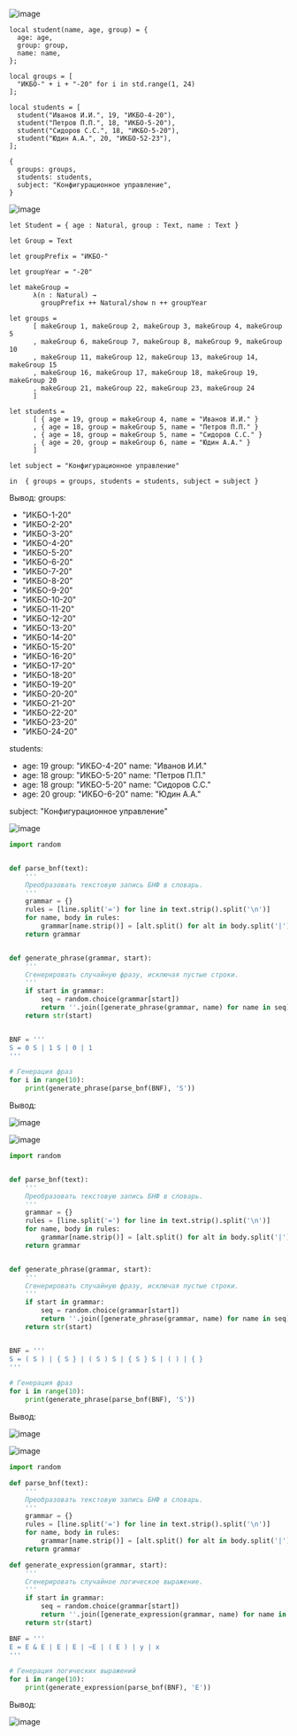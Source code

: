 ![image](https://github.com/user-attachments/assets/d4f537d9-9c28-40a2-b00f-2ed72bd5fa91)


```jsonnet
local student(name, age, group) = {
  age: age,
  group: group,
  name: name,
};

local groups = [
  "ИКБО-" + i + "-20" for i in std.range(1, 24)
];

local students = [
  student("Иванов И.И.", 19, "ИКБО-4-20"),
  student("Петров П.П.", 18, "ИКБО-5-20"),
  student("Сидоров С.С.", 18, "ИКБО-5-20"),
  student("Юдин А.А.", 20, "ИКБО-52-23"), 
];

{
  groups: groups,
  students: students,
  subject: "Конфигурационное управление",
}
```

![image](https://github.com/user-attachments/assets/2aaf3b9c-a56e-4a86-9de2-13a86be0c9d6)

```dash
let Student = { age : Natural, group : Text, name : Text }

let Group = Text

let groupPrefix = "ИКБО-"

let groupYear = "-20"

let makeGroup =
      λ(n : Natural) →
        groupPrefix ++ Natural/show n ++ groupYear

let groups =
      [ makeGroup 1, makeGroup 2, makeGroup 3, makeGroup 4, makeGroup 5
      , makeGroup 6, makeGroup 7, makeGroup 8, makeGroup 9, makeGroup 10
      , makeGroup 11, makeGroup 12, makeGroup 13, makeGroup 14, makeGroup 15
      , makeGroup 16, makeGroup 17, makeGroup 18, makeGroup 19, makeGroup 20
      , makeGroup 21, makeGroup 22, makeGroup 23, makeGroup 24
      ]

let students =
      [ { age = 19, group = makeGroup 4, name = "Иванов И.И." }
      , { age = 18, group = makeGroup 5, name = "Петров П.П." }
      , { age = 18, group = makeGroup 5, name = "Сидоров С.С." }
      , { age = 20, group = makeGroup 6, name = "Юдин А.А." }
      ]

let subject = "Конфигурационное управление"

in  { groups = groups, students = students, subject = subject }
```

Вывод:
groups:
  - "ИКБО-1-20"
  - "ИКБО-2-20"
  - "ИКБО-3-20"
  - "ИКБО-4-20"
  - "ИКБО-5-20"
  - "ИКБО-6-20"
  - "ИКБО-7-20"
  - "ИКБО-8-20"
  - "ИКБО-9-20"
  - "ИКБО-10-20"
  - "ИКБО-11-20"
  - "ИКБО-12-20"
  - "ИКБО-13-20"
  - "ИКБО-14-20"
  - "ИКБО-15-20"
  - "ИКБО-16-20"
  - "ИКБО-17-20"
  - "ИКБО-18-20"
  - "ИКБО-19-20"
  - "ИКБО-20-20"
  - "ИКБО-21-20"
  - "ИКБО-22-20"
  - "ИКБО-23-20"
  - "ИКБО-24-20"

students:
  - age: 19
    group: "ИКБО-4-20"
    name: "Иванов И.И."
  - age: 18
    group: "ИКБО-5-20"
    name: "Петров П.П."
  - age: 18
    group: "ИКБО-5-20"
    name: "Сидоров С.С."
  - age: 20
    group: "ИКБО-6-20"
    name: "Юдин А.А."

subject: "Конфигурационное управление"


![image](https://github.com/user-attachments/assets/cc6623f1-dff7-4698-a218-56df6f96d5cc)

```python
import random


def parse_bnf(text):
    '''
    Преобразовать текстовую запись БНФ в словарь.
    '''
    grammar = {}
    rules = [line.split('=') for line in text.strip().split('\n')]
    for name, body in rules:
        grammar[name.strip()] = [alt.split() for alt in body.split('|')]
    return grammar


def generate_phrase(grammar, start):
    '''
    Сгенерировать случайную фразу, исключая пустые строки.
    '''
    if start in grammar:
        seq = random.choice(grammar[start])
        return ''.join([generate_phrase(grammar, name) for name in seq])
    return str(start)


BNF = '''
S = 0 S | 1 S | 0 | 1
'''

# Генерация фраз
for i in range(10):
    print(generate_phrase(parse_bnf(BNF), 'S'))

```

Вывод:

![image](https://github.com/user-attachments/assets/6263ad4a-6fc8-4c51-b7a1-c2cff9824afc)


![image](https://github.com/user-attachments/assets/beaca0f1-91b6-48e8-9c72-08728f2ae279)

```python
import random


def parse_bnf(text):
    '''
    Преобразовать текстовую запись БНФ в словарь.
    '''
    grammar = {}
    rules = [line.split('=') for line in text.strip().split('\n')]
    for name, body in rules:
        grammar[name.strip()] = [alt.split() for alt in body.split('|')]
    return grammar


def generate_phrase(grammar, start):
    '''
    Сгенерировать случайную фразу, исключая пустые строки.
    '''
    if start in grammar:
        seq = random.choice(grammar[start])
        return ''.join([generate_phrase(grammar, name) for name in seq])
    return str(start)


BNF = '''
S = ( S ) | { S } | ( S ) S | { S } S | ( ) | { }
'''

# Генерация фраз
for i in range(10):
    print(generate_phrase(parse_bnf(BNF), 'S'))
```

Вывод:

![image](https://github.com/user-attachments/assets/b861ccf1-db14-453a-923c-dc60513e1700)


![image](https://github.com/user-attachments/assets/e6f276df-4a3b-4f0b-9250-d3cae610e23f)

```python
import random

def parse_bnf(text):
    '''
    Преобразовать текстовую запись БНФ в словарь.
    '''
    grammar = {}
    rules = [line.split('=') for line in text.strip().split('\n')]
    for name, body in rules:
        grammar[name.strip()] = [alt.split() for alt in body.split('|')]
    return grammar

def generate_expression(grammar, start):
    '''
    Сгенерировать случайное логическое выражение.
    '''
    if start in grammar:
        seq = random.choice(grammar[start])
        return ''.join([generate_expression(grammar, name) for name in seq])
    return str(start)

BNF = '''
E = E & E | E | E | ~E | ( E ) | y | x
'''

# Генерация логических выражений
for i in range(10):
    print(generate_expression(parse_bnf(BNF), 'E'))

```
Вывод:


![image](https://github.com/user-attachments/assets/763b3192-22f8-4e97-b675-0b649c85fcdf)

